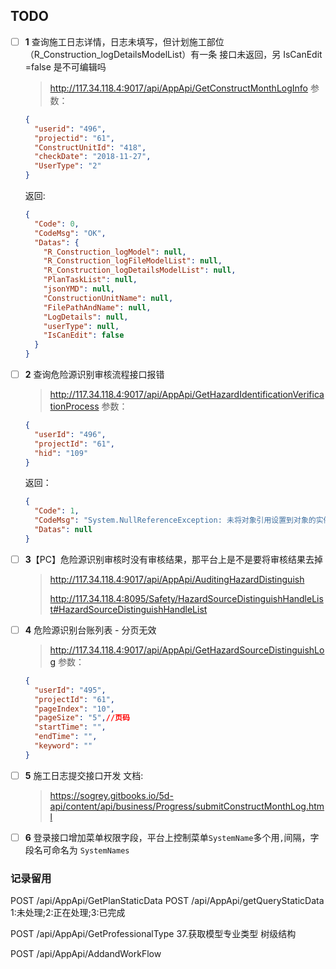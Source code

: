 ## TODO

- [ ] **1** 查询施工日志详情，日志未填写，但计划施工部位（R_Construction_logDetailsModelList）有一条 接口未返回，另 IsCanEdit =false 是不可编辑吗

    > http://117.34.118.4:9017/api/AppApi/GetConstructMonthLogInfo
    参数：
    ``` json
    {
      "userid": "496",
      "projectid": "61",
      "ConstructUnitId": "418",
      "checkDate": "2018-11-27",
      "UserType": "2"
    }
    ```
    返回:
    ``` json
    {
      "Code": 0,
      "CodeMsg": "OK",
      "Datas": {
        "R_Construction_logModel": null,
        "R_Construction_logFileModelList": null,
        "R_Construction_logDetailsModelList": null,
        "PlanTaskList": null,
        "jsonYMD": null,
        "ConstructionUnitName": null,
        "FilePathAndName": null,
        "LogDetails": null,
        "userType": null,
        "IsCanEdit": false
      }
    }
    ```


- [ ] **2** 查询危险源识别审核流程接口报错
    > http://117.34.118.4:9017/api/AppApi/GetHazardIdentificationVerificationProcess
    参数：
    ``` json
    {
      "userId": "496",
      "projectId": "61",
      "hid": "109"
    }
    ```
    返回：
    ``` json
    {
      "Code": 1,
      "CodeMsg": "System.NullReferenceException: 未将对象引用设置到对象的实例。\r\n   在 ConstructionProcessManageAPI.Controllers.AppApiController.GetHazardIdentificationVerificationProcess(HazardId Pmodel)",
      "Datas": null
    }
    ```
- [ ] **3**【PC】危险源识别审核时没有审核结果，那平台上是不是要将审核结果去掉
    > http://117.34.118.4:9017/api/AppApi/AuditingHazardDistinguish
    > 
    > http://117.34.118.4:8095/Safety/HazardSourceDistinguishHandleList#HazardSourceDistinguishHandleList

- [ ] **4** 危险源识别台账列表 - 分页无效
    > http://117.34.118.4:9017/api/AppApi/GetHazardSourceDistinguishLog
    参数：
    ``` json
    {
      "userId": "495",
      "projectId": "61",
      "pageIndex": "10",
      "pageSize": "5",//页码
      "startTime": "",
      "endTime": "",
      "keyword": ""
    }
    ```
- [ ] **5** 施工日志提交接口开发
    文档:

    > https://sogrey.gitbooks.io/5d-api/content/api/business/Progress/submitConstructMonthLog.html

- [ ] **6** 登录接口增加菜单权限字段，平台上控制菜单`SystemName`多个用`,`间隔，字段名可命名为 `SystemNames`



### 记录留用

POST /api/AppApi/GetPlanStaticData
POST /api/AppApi/getQueryStaticData 1:未处理;2:正在处理;3:已完成

POST /api/AppApi/GetProfessionalType 37.获取模型专业类型 树级结构

POST /api/AppApi/AddandWorkFlow
